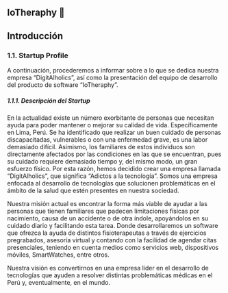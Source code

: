 ## IoTheraphy 👋

## Introducción
### 1.1.                  Startup Profile
A continuación, procederemos a informar sobre a lo que se dedica nuestra empresa “DigitAlholics”, así como la presentación del equipo de desarrollo del producto de software “IoTheraphy”.

##### 1.1.1.                 Descripción del Startup
En la actualidad existe un número exorbitante de personas que necesitan ayuda para poder mantener o mejorar su calidad de vida. Específicamente en Lima, Perú. Se ha identificado que realizar un buen cuidado de personas discapacitadas, vulnerables o con una enfermedad grave, es una labor demasiado difícil. Asimismo, los familiares de estos individuos son directamente afectados por las condiciones en las que se encuentran, pues su cuidado requiere demasiado tiempo y, del mismo modo, un gran esfuerzo físico. Por esta razón, hemos decidido crear una empresa llamada “DigitAlholics”, que significa “Adictos a la tecnología”. Somos una empresa enfocada al desarrollo de tecnologías que solucionen problemáticas en el ámbito de la salud que estén presentes en nuestra sociedad.  
 
Nuestra misión actual es encontrar la forma más viable de ayudar a las personas que tienen familiares que padecen limitaciones físicas por nacimiento, causa de un accidente o de otra índole, apoyándolos en su cuidado diario y facilitando esta tarea. Donde desarrollaremos un software que ofrezca la ayuda de distintos fisioterapeutas a través de ejercicios pregrabados, asesoría virtual y contando con la facilidad de agendar citas presenciales, teniendo en cuenta medios como servicios web, dispositivos móviles, SmartWatches, entre otros.
 
Nuestra visión es convertirnos en una empresa líder en el desarrollo de tecnologías que ayuden a resolver distintas problemáticas médicas en el Perú y, eventualmente, en el mundo. 

<!--

**Here are some ideas to get you started:**

🙋‍♀️ A short introduction - what is your organization all about?
🌈 Contribution guidelines - how can the community get involved?
👩‍💻 Useful resources - where can the community find your docs? Is there anything else the community should know?
🍿 Fun facts - what does your team eat for breakfast?
🧙 Remember, you can do mighty things with the power of [Markdown](https://docs.github.com/github/writing-on-github/getting-started-with-writing-and-formatting-on-github/basic-writing-and-formatting-syntax)
-->
